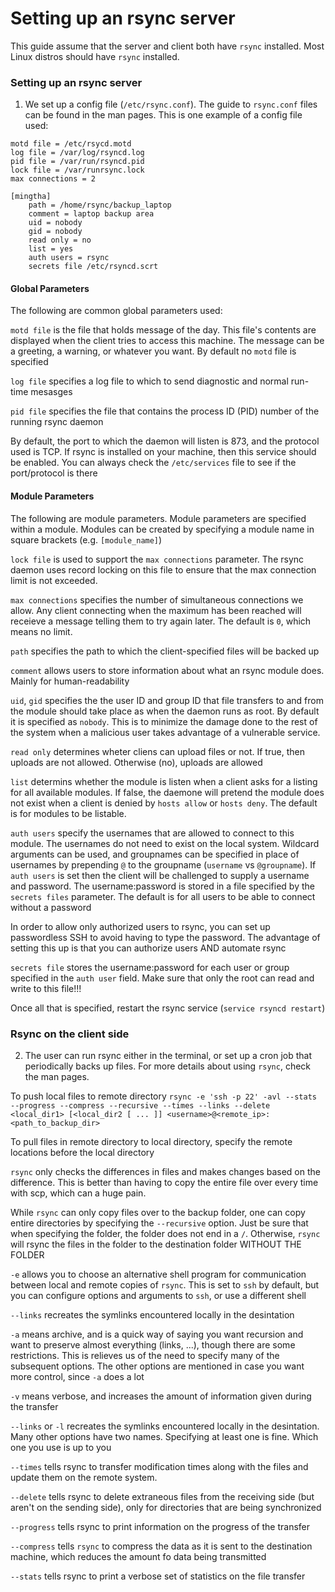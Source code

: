 # Setting up an rsync server

This guide assume that the server and client both have `rsync` installed. Most Linux
distros should have `rsync` installed.

### Setting up an rsync server

1) We set up a config file (`/etc/rsync.conf`). The guide to `rsync.conf` files can be found in the man pages. This is one example of a config file used:

```
motd file = /etc/rsycd.motd
log file = /var/log/rsyncd.log
pid file = /var/run/rsyncd.pid
lock file = /var/runrsync.lock
max connections = 2

[mingtha]
    path = /home/rsync/backup_laptop
    comment = laptop backup area
    uid = nobody
    gid = nobody
    read only = no
    list = yes
    auth users = rsync
    secrets file /etc/rsyncd.scrt
```

#### Global Parameters

The following are common global parameters used:

`motd file` is the file that holds message of the day. This file's contents are displayed when the client tries to access this machine. The message can be a greeting, a warning, or whatever you want. By default no `motd` file is specified

`log file` specifies a log file to which to send diagnostic and normal run-time mesasges

`pid file` specifies the file that contains the process ID (PID) number of the running rsync daemon

By default, the port to which the daemon will listen is 873, and the protocol used is TCP. If rsync is installed on your machine, then this service should be enabled. You can always check the `/etc/services` file to see if the port/protocol is there

#### Module Parameters

The following are module parameters. Module parameters are specified within a module. Modules can be created by specifying a module name in square brackets (e.g. `[module_name]`)

`lock file` is used to support the `max connections` parameter. The rsync daemon uses record locking on this file to ensure that the max connection limit is not exceeded.

`max connections` specifies the number of simultaneous connections we allow. Any client connecting when the maximum has been reached will receieve a message telling them to try again later. The default is `0`, which means no limit.

`path` specifies the path to which the client-specified files will be backed up

`comment` allows users to store information about what an rsync module does. Mainly for human-readability

`uid`, `gid` specifies the the user ID and group ID that file transfers to and from the module should take place as when the daemon runs as root. By default it is specified as `nobody`. This is to minimize the damage done to the rest of the system when a malicious user takes advantage of a vulnerable service.

`read only` determines wheter cliens can upload files or not. If true, then uploads are not allowed. Otherwise (no), uploads are allowed

`list` determins whether the module is listen when a client asks for a listing for all available modules. If false, the daemone will pretend the module does not exist when a client is denied by `hosts allow` or `hosts deny`. The default is for modules to be listable.

`auth users` specify the usernames that are allowed to connect to this module. The usernames do not need to exist on the local system. Wildcard arguments can be used, and groupnames can be specified in place of usernames by prepending `@` to the groupname (`username` vs `@groupname`). If `auth users` is set then the client will be challenged to supply a username and password. The username:password is stored in a file specified by the `secrets files` parameter. The default is for all users to be able to connect without a password

In order to allow only authorized users to rsync, you can set up passwordless SSH to avoid having to type the password. The advantage of setting this up is that you can authorize users AND automate rsync

`secrets file` stores the username:password for each user or group specified in the `auth user` field. Make sure that only the root can read and write to this file!!!


Once all that is specified, restart the rsync service (`service rsyncd restart`)


### Rsync on the client side

2) The user can run rsync either in the terminal, or set up a cron job that periodically backs up files. For more details about using `rsync`, check the man pages.

To push local files to remote directory
`rsync -e 'ssh -p 22' -avl --stats --progress --compress --recursive --times --links --delete <local_dir1> [<local_dir2 [ ... ]] <username>@<remote_ip>:<path_to_backup_dir>`

To pull files in remote directory to local directory, specify the remote locations before the local directory

`rsync` only checks the differences in files and makes changes based on the difference. This is better than having to copy the entire file over every time with scp, which can a huge pain.

While `rsync` can only copy files over to the backup folder, one can copy entire directories by specifying the `--recursive` option. Just be sure that when specifying the folder, the folder does not end in a `/`. Otherwise, `rsync` will rsync the files in the folder to the destination folder WITHOUT THE FOLDER

`-e` allows you to choose an alternative shell program for communication between local and remote copies of `rsync`. This is set to `ssh` by default, but you can configure options and arguments to `ssh`, or use a different shell

`--links` recreates the symlinks encountered locally in the desintation

`-a` means archive, and is a quick way of saying you want recursion and want to preserve almost everything (links, ...), though there are some restrictions. This is relieves us of the need to specify many of the subsequent options. The other options are mentioned in case you want more control, since `-a` does a lot

`-v` means verbose, and increases the amount of information given during the transfer

`--links` or `-l` recreates the symlinks encountered locally in the desintation. Many other options have two names. Specifying at least one is fine. Which one you use is up to you

`--times` tells rsync to transfer modification times along with the files and update them on the remote system.

`--delete` tells rsync to delete extraneous files from the receiving side (but aren't on the sending side), only for directories that are being synchronized

`--progress` tells rsync to print information on the progress of the transfer

`--compress` tells `rsync` to compress the data as it is sent to the destination machine, which reduces the amount fo data being transmitted

`--stats` tells rsync to print a verbose set of statistics on the file transfer
